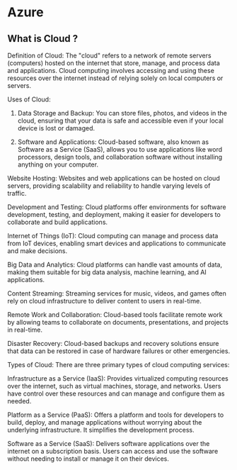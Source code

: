 # Azure

## What is Cloud ?
Definition of Cloud:
The "cloud" refers to a network of remote servers (computers) hosted on the internet that store, manage, and process data and applications. Cloud computing involves accessing and using these resources over the internet instead of relying solely on local computers or servers.

Uses of Cloud:

1) Data Storage and Backup: You can store files, photos, and videos in the cloud, ensuring that your data is safe and accessible even if your local device is lost or damaged.

2) Software and Applications: Cloud-based software, also known as Software as a Service (SaaS), allows you to use applications like word processors, design tools, and collaboration software without installing anything on your computer.

Website Hosting: Websites and web applications can be hosted on cloud servers, providing scalability and reliability to handle varying levels of traffic.

Development and Testing: Cloud platforms offer environments for software development, testing, and deployment, making it easier for developers to collaborate and build applications.

Internet of Things (IoT): Cloud computing can manage and process data from IoT devices, enabling smart devices and applications to communicate and make decisions.

Big Data and Analytics: Cloud platforms can handle vast amounts of data, making them suitable for big data analysis, machine learning, and AI applications.

Content Streaming: Streaming services for music, videos, and games often rely on cloud infrastructure to deliver content to users in real-time.

Remote Work and Collaboration: Cloud-based tools facilitate remote work by allowing teams to collaborate on documents, presentations, and projects in real-time.

Disaster Recovery: Cloud-based backups and recovery solutions ensure that data can be restored in case of hardware failures or other emergencies.

Types of Cloud:
There are three primary types of cloud computing services:

Infrastructure as a Service (IaaS): Provides virtualized computing resources over the internet, such as virtual machines, storage, and networks. Users have control over these resources and can manage and configure them as needed.

Platform as a Service (PaaS): Offers a platform and tools for developers to build, deploy, and manage applications without worrying about the underlying infrastructure. It simplifies the development process.

Software as a Service (SaaS): Delivers software applications over the internet on a subscription basis. Users can access and use the software without needing to install or manage it on their devices.
